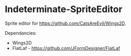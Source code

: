 # Indeterminate-SpriteEditor

Sprite editor for https://github.com/CatsAreEvil/Wings2D. 

Dependancies:
* Wings2D
* FlatLaf - https://github.com/JFormDesigner/FlatLaf
